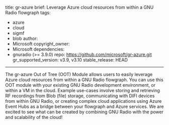 title: gr-azure
brief: Leverage Azure cloud resources from within a GNU Radio flowgraph
tags:
  - azure
  - cloud
  - sigmf
  - blob
author:
  - Microsoft
copyright_owner:
  - Microsoft
dependencies:
  - gnuradio (>= 3.9.0)
repo: https://github.com/microsoft/gr-azure.git
gr_supported_version: v3.9, v3.10
stable_release: HEAD

---

The gr-azure Out of Tree (OOT) Module allows users to easily leverage Azure cloud resources from within a GNU Radio flowgraph.
You can use this OOT module with your existing GNU Radio development environment, or within a VM in the cloud.
Example use-cases involve storing and retrieving RF recordings from Blob (file) storage, communicating with DIFI devices from within GNU Radio,
or creating complex cloud applications using Azure Event Hubs as a bridge between your flowgraph and Azure services.
We are excited to see what can be created by combining GNU Radio with the power and scalability of the cloud!
